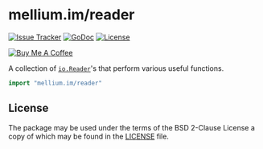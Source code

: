 # mellium.im/reader

[![Issue Tracker][badge]](https://github.com/mellium/xmpp/issues)
[![GoDoc](https://godoc.org/mellium.im/reader?status.svg)](https://godoc.org/mellium.im/reader)
[![License](https://img.shields.io/badge/license-FreeBSD-blue.svg)](https://opensource.org/licenses/BSD-2-Clause)

[![Buy Me A Coffee](https://www.buymeacoffee.com/assets/img/custom_images/purple_img.png)](https://www.buymeacoffee.com/samwhited)

A collection of [`io.Reader`][ioreader]'s that perform various useful functions.

```go
import "mellium.im/reader"
```

## License

The package may be used under the terms of the BSD 2-Clause License a copy of
which may be found in the [LICENSE][LICENSE] file.

[badge]: https://img.shields.io/badge/style-mellium%2fxmpp-green.svg?longCache=true&style=popout-square&label=issues
[ioreader]: https://godoc.org/io#Reader
[LICENSE]: ./LICENSE
